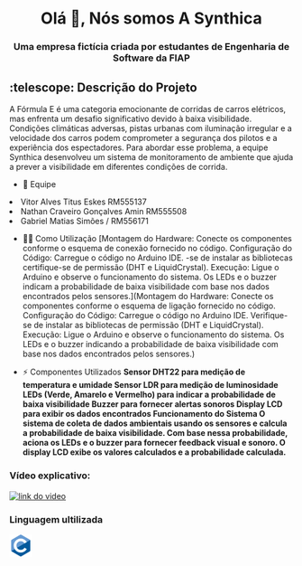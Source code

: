 <h1 align="center">Olá 👋, Nós somos A Synthica</h1>
<h3 align="center">Uma empresa fictícia criada por estudantes de Engenharia de Software da FIAP</h3>

<h2> :telescope: Descrição do Projeto</h2> 
<p>A Fórmula E é uma categoria emocionante de corridas de carros elétricos, mas enfrenta um desafio significativo devido à baixa visibilidade. Condições climáticas adversas, pistas urbanas com iluminação irregular e a velocidade dos carros podem comprometer a segurança dos pilotos e a experiência dos espectadores. Para abordar esse problema, a equipe Synthica desenvolveu um sistema de monitoramento de ambiente que ajuda a prever a visibilidade em diferentes condições de corrida.</p>

- :handshake: Equipe
<p>
<li>Vitor Alves Titus Eskes RM555137 </li><li> Nathan Craveiro Gonçalves Amin  RM555508 </li><li> Gabriel Matias Simões / RM556171 </li></p>

- :man_technologist: Como Utilização 
[Montagem do Hardware: Conecte os componentes conforme o esquema de conexão fornecido no código. Configuração do Código: Carregue o código no Arduino IDE. -se de instalar as bibliotecas certifique-se de permissão (DHT e LiquidCrystal). Execução: Ligue o Arduino e observe o funcionamento do sistema. Os LEDs e o buzzer indicam a probabilidade de baixa visibilidade com base nos dados encontrados pelos sensores.](Montagem do Hardware: Conecte os componentes conforme o esquema de ligação fornecido no código. Configuração do Código: Carregue o código no Arduino IDE. Verifique-se de instalar as bibliotecas de permissão (DHT e LiquidCrystal). Execução: Ligue o Arduino e observe o funcionamento do sistema. Os LEDs e o buzzer indicando a probabilidade de baixa visibilidade com base nos dados encontrados pelos sensores.)

- :zap: Componentes Utilizados 
**Sensor DHT22 para medição de temperatura e umidade Sensor LDR para medição de luminosidade LEDs (Verde, Amarelo e Vermelho) para indicar a probabilidade de baixa visibilidade Buzzer para fornecer alertas sonoros Display LCD para exibir os dados encontrados Funcionamento do Sistema O sistema de coleta de dados ambientais usando os sensores e calcula a probabilidade de baixa visibilidade. Com base nessa probabilidade, aciona os LEDs e o buzzer para fornecer feedback visual e sonoro. O display LCD exibe os valores calculados e a probabilidade calculada.**


<h3 align="left">Vídeo explicativo:</h3>
<p align="left">
<a href="https://www.youtube.com/c/link do video" target="blank"><img align="center" src="https://raw.githubusercontent.com/rahuldkjain/github-profile-readme-generator/master/src/images/icons/Social/youtube.svg" alt="link do video" height="30" width="40" /></a>
</p>

<h3 align="left">Linguagem ultilizada</h3>
<p align="left"> <a href="https://www.cprogramming.com/" target="_blank" rel="noreferrer"> <img src="https://raw.githubusercontent.com/devicons/devicon/master/icons/c/c-original.svg" alt="c" width="40" height="40"/> </a> </p>
